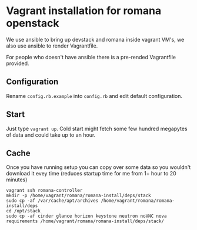 Vagrant installation for romana openstack
=========================================

We use ansible to bring up devstack and romana inside vagrant VM's,
we also use ansible to render Vagrantfile.

For people who doesn't have ansible there is a pre-rended Vagrantfile provided.

Configuration
-------------
Rename `config.rb.example` into `config.rb` and edit default configuration.

Start
-----

Just type `vagrant up`.
Cold start might fetch some few hundred megapytes of data and could take up to an hour.


Cache
-----
Once you have running setup you can copy over some data so you wouldn't download it evey time
(reduces startup time for me from 1+ hour to 20 minutes)

```
vagrant ssh romana-controller
mkdir -p /home/vagrant/romana/romana-install/deps/stack
sudo cp -af /var/cache/apt/archives /home/vagrant/romana/romana-install/deps
cd /opt/stack
sudo cp -af cinder glance horizon keystone neutron noVNC nova requirements /home/vagrant/romana/romana-install/deps/stack/
```
